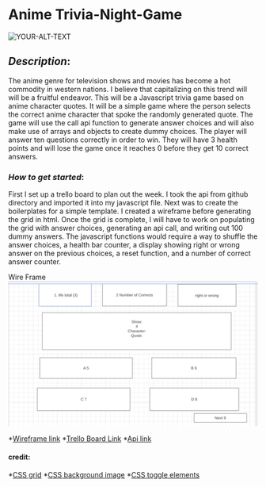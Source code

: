 # **Anime Trivia-Night-Game**
<picture>
 <source media="(prefers-color-scheme: dark)" srcset="">
 <source media="(prefers-color-scheme: light)" srcset="">
 <img alt="YOUR-ALT-TEXT" src="">
</picture>


## *Description*: 
The anime genre for television shows and movies has become a hot commodity in western nations. I believe that capitalizing on this trend will will be a fruitful endeavor. This will be a Javascript trivia game based on anime character quotes. It will be a simple game where the person selects the correct anime character that spoke the randomly generated quote. The game will use the call api function to generate answer choices and will also make use of arrays and objects to create dummy choices. The player will answer ten questions correctly in order to win. They will have 3 health points and will lose the game once it reaches 0 before they get 10 correct answers. 


### *How to get started*: 
First I set up a trello board to plan out the week. I took the api from github directory and imported it into my javascript file. Next was to create the boilerplates for a simple template. I created a wireframe before generating the grid in html. Once the grid is complete, I will have to work on populating the grid with answer choices, generating an api call, and writing out 100 dummy answers. The javascript functions would require a way to shuffle the answer choices, a health bar counter, a display showing right or wrong answer on the previous choices, a reset function, and a number of correct answer counter.
 

Wire Frame
<picture>
 <source media="(prefers-color-scheme: dark)" srcset="https://raw.githubusercontent.com/Azheng100/-Trivia-Night-Game/main/WireFrame%20for%20Anime%20Night.png">
 <source media="(prefers-color-scheme: light)" srcset="https://raw.githubusercontent.com/Azheng100/-Trivia-Night-Game/main/WireFrame%20for%20Anime%20Night.png">
 <img alt="YOUR-ALT-TEXT" src="https://raw.githubusercontent.com/Azheng100/-Trivia-Night-Game/main/WireFrame%20for%20Anime%20Night.png">
</picture>





*[Wireframe link](https://wireframe.cc/U3LNiL )
*[Trello Board Link](https://trello.com/b/ktarEhpm/trivia-game-board )
*[Api link](https://animechan.vercel.app/ )



#### credit: 

*[CSS grid](https://www.w3schools.com/css/css_grid.asp )
*[CSS background image](https://www.w3schools.com/cssref/pr_background-image.asp)
*[CSS toggle elements](https://www.w3schools.com/howto/howto_js_toggle_hide_show.asp)
